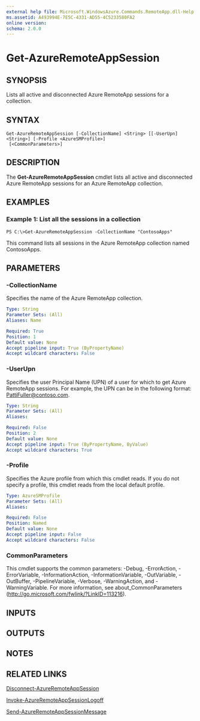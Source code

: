 ```yaml
---
external help file: Microsoft.WindowsAzure.Commands.RemoteApp.dll-Help.xml
ms.assetid: A493994E-7E5C-4331-AD55-4C5233580FA2
online version: 
schema: 2.0.0
---
```


# Get-AzureRemoteAppSession

## SYNOPSIS
Lists all active and disconnected Azure RemoteApp sessions for a collection.

## SYNTAX

```
Get-AzureRemoteAppSession [-CollectionName] <String> [[-UserUpn] <String>] [-Profile <AzureSMProfile>]
 [<CommonParameters>]
```

## DESCRIPTION
The **Get-AzureRemoteAppSession** cmdlet lists all active and disconnected Azure RemoteApp sessions for an Azure RemoteApp collection.

## EXAMPLES

### Example 1: List all the sessions in a collection
```
PS C:\>Get-AzureRemoteAppSession -CollectionName "ContosoApps"
```

This command lists all sessions in the Azure RemoteApp collection named ContosoApps.

## PARAMETERS

### -CollectionName
Specifies the name of the Azure RemoteApp collection.

```yaml
Type: String
Parameter Sets: (All)
Aliases: Name

Required: True
Position: 1
Default value: None
Accept pipeline input: True (ByPropertyName)
Accept wildcard characters: False
```

### -UserUpn
Specifies the user Principal Name (UPN) of a user for which to get Azure RemoteApp sessions.
For example, the UPN can be in the following format: PattiFuller@contoso.com.

```yaml
Type: String
Parameter Sets: (All)
Aliases: 

Required: False
Position: 2
Default value: None
Accept pipeline input: True (ByPropertyName, ByValue)
Accept wildcard characters: True
```

### -Profile
Specifies the Azure profile from which this cmdlet reads.
If you do not specify a profile, this cmdlet reads from the local default profile.

```yaml
Type: AzureSMProfile
Parameter Sets: (All)
Aliases: 

Required: False
Position: Named
Default value: None
Accept pipeline input: False
Accept wildcard characters: False
```

### CommonParameters
This cmdlet supports the common parameters: -Debug, -ErrorAction, -ErrorVariable, -InformationAction, -InformationVariable, -OutVariable, -OutBuffer, -PipelineVariable, -Verbose, -WarningAction, and -WarningVariable. For more information, see about_CommonParameters (http://go.microsoft.com/fwlink/?LinkID=113216).

## INPUTS

## OUTPUTS

## NOTES

## RELATED LINKS

[Disconnect-AzureRemoteAppSession](./Disconnect-AzureRemoteAppSession.md)

[Invoke-AzureRemoteAppSessionLogoff](./Invoke-AzureRemoteAppSessionLogoff.md)

[Send-AzureRemoteAppSessionMessage](./Send-AzureRemoteAppSessionMessage.md)


